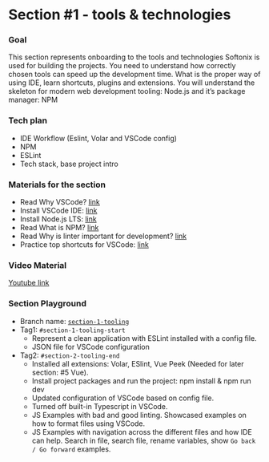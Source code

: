 # Section #1 - tools & technologies

### Goal
This section represents onboarding to the tools and technologies Softonix is used for building the projects. You need to understand how correctly chosen tools can speed up the development time. What is the proper way of using IDE, learn shortcuts, plugins and extensions. You will understand the skeleton for modern web development tooling: Node.js and it’s package manager: NPM

### Tech plan
- IDE Workflow (Eslint, Volar and VSCode config)
- NPM
- ESLint
- Tech stack, base project intro

### Materials for the section
- Read Why VSCode? [link](https://code.visualstudio.com/docs/editor/whyvscode) 
- Install VSCode IDE: [link](https://code.visualstudio.com/download)
- Install Node.js LTS: [link](https://nodejs.org/uk/download/)
- Read What is NPM? [link](https://www.impressivewebs.com/npm-for-beginners-a-guide-for-front-end-developers/)
- Read Why is linter important for development? [link](https://cloudfour.com/thinks/code-linting-for-web-designers/)
- Practice top shortcuts for VSCode: [link](https://www.desuvit.com/11-vscode-keyboard-shortcuts-that-will-boost-your-productivity/)

### Video Material
[Youtube link](https://www.youtube.com/watch?v=tJ6RFnAkY5c)

### Section Playground
- Branch name: [`section-1-tooling`](https://github.com/Softonix/softonix-incubator/tree/section-1-tooling)
- Tag1: `#section-1-tooling-start`
    - Represent a clean application with ESLint installed with a config file.
    - JSON file for VSCode configuration
- Tag2: `#section-2-tooling-end`
    - Installed all extensions: Volar, ESlint, Vue Peek (Needed for later section: #5 Vue).
    - Install project packages and run the project: npm install & npm run dev
    - Updated configuration of VSCode based on config file.
    - Turned off built-in Typescript in VSCode.
    - JS Examples with bad and good linting. Showcased examples on how to format files using VSCode.
    - JS Examples with navigation across the different files and how IDE can help. Search in file, search file, rename variables, show `Go back / Go forward` examples.

